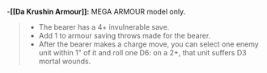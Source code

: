 -**[[Da Krushin Armour]]:** MEGA ARMOUR model only.
>-   The bearer has a 4+ invulnerable save.
>-   Add 1 to armour saving throws made for the bearer.
>-   After the bearer makes a charge move, you can select one enemy unit within 1" of it and roll one D6: on a 2+, that unit suffers D3 mortal wounds.
